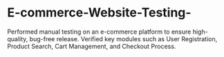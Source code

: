 # E-commerce-Website-Testing-
Performed manual testing on an e-commerce platform to ensure high-quality, bug-free  release. Verified key modules such as User Registration, Product Search, Cart  Management, and Checkout Process. 
